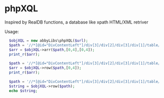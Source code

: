 # phpXQL
Inspired by RealDB functions, a database like xpath HTML/XML retriver

Usage:
```PHP
  $objXQL = new abbyLibs\phpXQL($url);
  $path = '//*[@id="DivContentLeft"]/div[3]/div[2]/div[3]/div[1]/table/tr[?]/td[?]';
  $arr = $objXQL->arr($path,[0,4],[0,4]);
  print_r($arr);
  
  $path = '//*[@id="DivContentLeft"]/div[3]/div[2]/div[3]/div[1]/table/tr[2]/td[?]';
  $arr = $objXQL->row($path,[0,4]);
  print_r($arr);
  
  $path = '//*[@id="DivContentLeft"]/div[3]/div[2]/div[3]/div[1]/table/tr[2]/td[3]';
  $string = $objXQL->row($path);
  echo $string;
```
